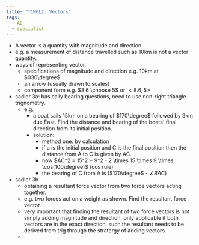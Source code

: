 ```yaml
---
title: "T1W6L2: Vectors"
tags:
  - AE
  - specialist
---
```


- A vector is a quantity with magnitude and direction.
- e.g. a measurement of distance travelled such as 10km is not a vector quantity.
- ways of representing vector.
  - specifications of magnitude and direction e.g. 10km at $030\degree$
  - an arrow (usually drawn to scales)
  - component form e.g. $8.6 \choose 5$ or $<8.6,5>$
- sadler 3a: basically bearing questions, need to use non-right triangle trignometry.
  - e.g.
    - a boat sails 15km on a bearing of $170\degree$ followed by 9km due East. Find the distance and bearing of the boats' final direction from its initial position.
    - solution:
      - method one: by calculation
      - if a is the initial position and C is the final position then the distance from A to C is given by AC.
      - now $AC^2 = 15^2 + 9^2 - 2 \times 15 \times 9 \times \cos(100\degree)$ (cos rule)
      - the bearing of C from A is ($170\degree$ - $\angle BAC$)
- sadler 3b
  - obtaining a resultant force vector from two force vectors acting together.
  - e.g. two forces act on a weight as shown. Find the resultant force vector.
  - very important that finding the resultant of two force vectors is not simply adding magnitude and direction, only applicable if both vectors are in the exact direction, such the resultant needs to be derived from trig through the stratergy of adding vectors.
  -
